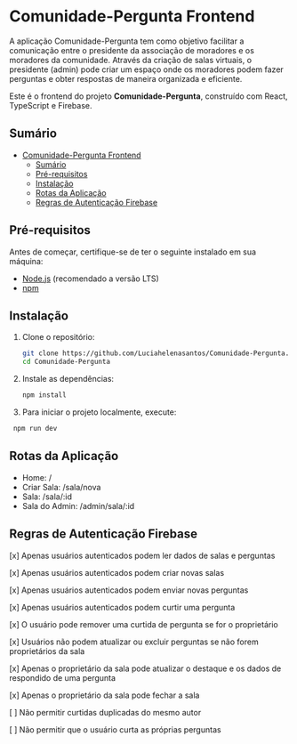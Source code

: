 # Comunidade-Pergunta Frontend

A aplicação Comunidade-Pergunta tem como objetivo facilitar a comunicação entre o presidente da associação de moradores e os moradores da comunidade.
Através da criação de salas virtuais, o presidente (admin) pode criar um espaço onde os moradores podem fazer perguntas e obter respostas de maneira
organizada e eficiente.

Este é o frontend do projeto **Comunidade-Pergunta**, construído com React, TypeScript e Firebase.

## Sumário

- [Comunidade-Pergunta Frontend](#comunidade-pergunta-frontend)
  - [Sumário](#sumário)
  - [Pré-requisitos](#pré-requisitos)
  - [Instalação](#instalação)
  - [Rotas da Aplicação](#rotas-da-aplicação)
  - [Regras de Autenticação Firebase](#regras-de-autenticação-firebase)

## Pré-requisitos

Antes de começar, certifique-se de ter o seguinte instalado em sua máquina:

- [Node.js](https://nodejs.org/en/download/) (recomendado a versão LTS)
- [npm](https://www.npmjs.com/get-npm)

## Instalação

1. Clone o repositório:

   ```sh
   git clone https://github.com/Luciahelenasantos/Comunidade-Pergunta.git
   cd Comunidade-Pergunta

2. Instale as dependências:

   ```sh
   npm install

3. Para iniciar o projeto localmente, execute:
  
  ```sh
   npm run dev
  ```

## Rotas da Aplicação

- Home: /
- Criar Sala: /sala/nova
- Sala: /sala/:id
- Sala do Admin: /admin/sala/:id

## Regras de Autenticação Firebase

[x] Apenas usuários autenticados podem ler dados de salas e perguntas

[x] Apenas usuários autenticados podem criar novas salas

[x] Apenas usuários autenticados podem enviar novas perguntas

[x] Apenas usuários autenticados podem curtir uma pergunta

[x] O usuário pode remover uma curtida de pergunta se for o proprietário

[x] Usuários não podem atualizar ou excluir perguntas se não forem proprietários da sala

[x] Apenas o proprietário da sala pode atualizar o destaque e os dados de respondido de uma pergunta

[x] Apenas o proprietário da sala pode fechar a sala

[ ] Não permitir curtidas duplicadas do mesmo autor

[ ] Não permitir que o usuário curta as próprias perguntas
